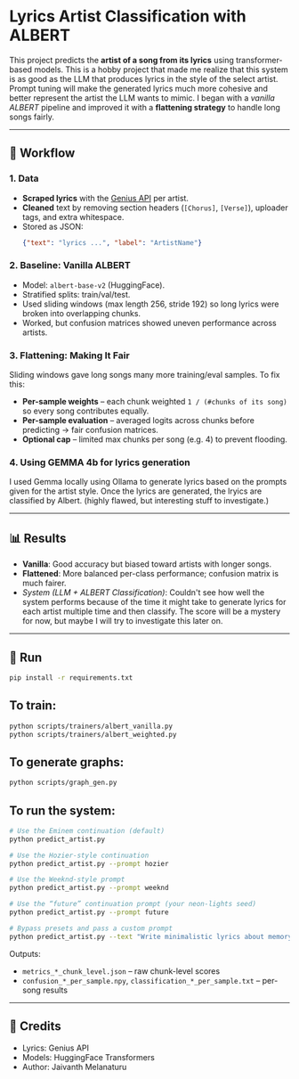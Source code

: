 # Lyrics Artist Classification with ALBERT

This project predicts the **artist of a song from its lyrics** using transformer-based models. This is a hobby project that made me realize that this system is as good as the LLM that produces lyrics in the style of the select artist. Prompt tuning will make the generated lyrics much more cohesive and better represent the artist the LLM wants to mimic.
I began with a *vanilla ALBERT* pipeline and improved it with a **flattening strategy** to handle long songs fairly.

---

## 📂 Workflow

### 1. Data
- **Scraped lyrics** with the [Genius API](https://docs.genius.com/) per artist.  
- **Cleaned** text by removing section headers (`[Chorus]`, `[Verse]`), uploader tags, and extra whitespace.  
- Stored as JSON:  
  ```json
  {"text": "lyrics ...", "label": "ArtistName"}
  ```

### 2. Baseline: Vanilla ALBERT
- Model: `albert-base-v2` (HuggingFace).  
- Stratified splits: train/val/test.  
- Used sliding windows (max length 256, stride 192) so long lyrics were broken into overlapping chunks.  
- Worked, but confusion matrices showed uneven performance across artists.

### 3. Flattening: Making It Fair
Sliding windows gave long songs many more training/eval samples. To fix this:
- **Per-sample weights** – each chunk weighted `1 / (#chunks of its song)` so every song contributes equally.  
- **Per-sample evaluation** – averaged logits across chunks before predicting → fair confusion matrices.  
- **Optional cap** – limited max chunks per song (e.g. 4) to prevent flooding.

### 4. Using GEMMA 4b for lyrics generation
I used Gemma locally using Ollama to generate lyrics based on the prompts given for the artist style. Once the lyrics are generated, the lryics are classified by Albert. (highly flawed, but interesting stuff to investigate.)

---

## 📊 Results
- **Vanilla**: Good accuracy but biased toward artists with longer songs.  
- **Flattened**: More balanced per-class performance; confusion matrix is much fairer.
- *System (LLM + ALBERT Classification)*: Couldn't see how well the system performs because of the time it might take to generate lyrics for each artist multiple time and then classify. The score will be a mystery for now, but maybe I will try to investigate this later on.

---

## 🚀 Run
```bash
pip install -r requirements.txt
```
## To train:
```bash
python scripts/trainers/albert_vanilla.py
python scripts/trainers/albert_weighted.py
```
## To generate graphs:
```bash
python scripts/graph_gen.py
```

## To run the system:
```bash
# Use the Eminem continuation (default)
python predict_artist.py

# Use the Hozier-style continuation
python predict_artist.py --prompt hozier

# Use the Weeknd-style prompt
python predict_artist.py --prompt weeknd

# Use the “future” continuation prompt (your neon-lights seed)
python predict_artist.py --prompt future

# Bypass presets and pass a custom prompt
python predict_artist.py --text "Write minimalistic lyrics about memory and rain in the style of a 90s alt band..."
```

Outputs:  
- `metrics_*_chunk_level.json` – raw chunk-level scores  
- `confusion_*_per_sample.npy`, `classification_*_per_sample.txt` – per-song results

---

## 🙌 Credits
- Lyrics: Genius API  
- Models: HuggingFace Transformers  
- Author: Jaivanth Melanaturu